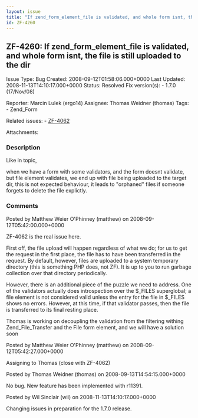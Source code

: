 ```yaml
---
layout: issue
title: "If zend_form_element_file is validated, and whole form isnt, the file is still uploaded to the dir"
id: ZF-4260
---
```


ZF-4260: If zend\_form\_element\_file is validated, and whole form isnt, the file is still uploaded to the dir
--------------------------------------------------------------------------------------------------------------

 Issue Type: Bug Created: 2008-09-12T01:58:06.000+0000 Last Updated: 2008-11-13T14:10:17.000+0000 Status: Resolved Fix version(s): - 1.7.0 (17/Nov/08)
 
 Reporter:  Marcin Lulek (ergo14)  Assignee:  Thomas Weidner (thomas)  Tags: - Zend\_Form
 
 Related issues: - [ZF-4062](/issues/browse/ZF-4062)
 
 Attachments: 
### Description

Like in topic,

when we have a form with some validators, and the form doesnt validate, but file element validates, we end up with file being uploaded to the target dir, this is not expected behaviour, it leads to "orphaned" files if someone forgets to delete the file explictly.

 

 

### Comments

Posted by Matthew Weier O'Phinney (matthew) on 2008-09-12T05:42:00.000+0000

ZF-4062 is the real issue here.

First off, the file upload will happen regardless of what we do; for us to get the request in the first place, the file has to have been transferred in the request. By default, however, files are uploaded to a system temporary directory (this is something PHP does, not ZF). It is up to you to run garbage collection over that directory periodically.

However, there is an additional piece of the puzzle we need to address. One of the validators actually does introspection over the $\_FILES superglobal; a file element is not considered valid unless the entry for the file in $\_FILES shows no errors. However, at this time, if that validator passes, then the file is transferred to its final resting place.

Thomas is working on decoupling the validation from the filtering withing Zend\_File\_Transfer and the File form element, and we will have a solution soon

 

 

Posted by Matthew Weier O'Phinney (matthew) on 2008-09-12T05:42:27.000+0000

Assigning to Thomas (close with ZF-4062)

 

 

Posted by Thomas Weidner (thomas) on 2008-09-13T14:54:15.000+0000

No bug. New feature has been implemented with r11391.

 

 

Posted by Wil Sinclair (wil) on 2008-11-13T14:10:17.000+0000

Changing issues in preparation for the 1.7.0 release.

 

 